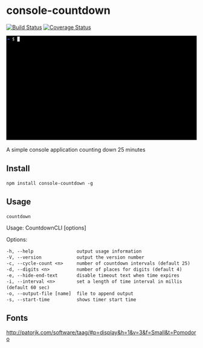 # console-countdown
[![Build Status](https://travis-ci.org/machaj/console-countdown.svg?branch=master)](https://travis-ci.org/machaj/console-countdown)
[![Coverage Status](https://coveralls.io/repos/github/machaj/console-countdown/badge.svg?branch=master)](https://coveralls.io/github/machaj/console-countdown?branch=master)

![console-countdown demo](https://raw.githubusercontent.com/machaj/console-countdown/master/demo.gif "console-countdown demo")

A simple console application counting down 25 minutes


## Install

    npm install console-countdown -g

## Usage

    countdown


  Usage: CountdownCLI [options]

  Options:

    -h, --help                output usage information
    -V, --version             output the version number
    -c, --cycle-count <n>     number of countdown intervals (default 25)
    -d, --digits <n>          number of places for digits (default 4)
    -e, --hide-end-text       disable timeout text when time expires
    -i, --interval <n>        set a length of time interval in millis (default 60 sec)
    -o, --output-file [name]  file to append output
    -s, --start-time          shows timer start time


## Fonts

http://patorjk.com/software/taag/#p=display&h=1&v=3&f=Small&t=Pomodoro

